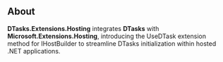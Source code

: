 ## About

**DTasks.Extensions.Hosting** integrates **DTasks** with **Microsoft.Extensions.Hosting**, introducing the UseDTask extension method for IHostBuilder to streamline DTasks initialization within hosted .NET applications.